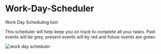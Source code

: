 # Work-Day-Scheduler
Work Day Scheduling tool

This scheduler will help keep you on track to complete all your tasks. Past events will be grey, present events will by red and future events are green. 

![work day scheduler](https://user-images.githubusercontent.com/73242250/110345907-a90ecf80-7ff4-11eb-9ff1-0a05632a89aa.png)

